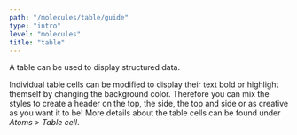 ```yaml
---
path: "/molecules/table/guide"
type: "intro"
level: "molecules"
title: "table"
---
```


A table can be used to display structured data.

Individual table cells can be modified to display their text bold or highlight themself by changing the background color. Therefore you can mix the styles to create a header on the top, the side, the top and side or as creative as you want it to be! More details about the table cells can be found under _Atoms > Table cell_.
